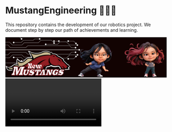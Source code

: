 # MustangEngineering 🤖🇵🇦
This repository contains the development of our robotics project. We document step by step our path of achievements and learning.


![](https://github.com/NewMustangAlpha/MustangEngineering/blob/e2f8a8236dd0a5e6487d781c6de44d72feb4d719/Header%20NewMustang.png)
![](https://github.com/NewMustangAlpha/MustangEngineering/blob/main/Green%20And%20White%20Modern%20New%20Post%20Instagram%20Story.mp4)

